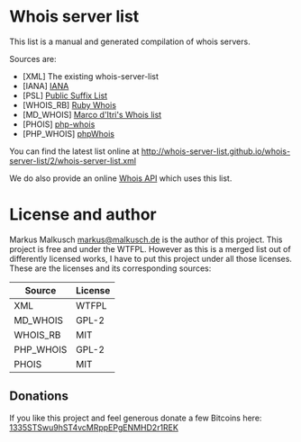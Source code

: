 # Whois server list

This list is a manual and generated compilation of whois servers.

Sources are:

* [XML] The existing whois-server-list
* [IANA] [IANA](http://www.iana.org/domains/root/db)
* [PSL] [Public Suffix List](https://publicsuffix.org/list/effective_tld_names.dat)
* [WHOIS_RB] [Ruby Whois](https://github.com/weppos/whois/blob/master/data/tld.json)
* [MD_WHOIS] [Marco d'Itri's Whois list](https://raw.githubusercontent.com/rfc1036/whois/next/tld_serv_list)
* [PHOIS] [php-whois](https://raw.githubusercontent.com/regru/php-whois/master/src/Phois/Whois/whois.servers.json)
* [PHP_WHOIS] [phpWhois](https://raw.githubusercontent.com/phpWhois/phpWhois/master/src/whois.servers.php)

You can find the latest list online at http://whois-server-list.github.io/whois-server-list/2/whois-server-list.xml

We do also provide an online <a href="https://market.mashape.com/malkusch/whois">Whois API</a> which uses this list.

# License and author

Markus Malkusch <markus@malkusch.de> is the author of this project. This project is free and under the WTFPL.
However as this is a merged list out of differently licensed works, I have to put this project under all
those licenses. These are the licenses and its corresponding sources:

| Source    | License |
|-----------|---------|
| XML       | WTFPL   |
| MD_WHOIS  | GPL-2   |
| WHOIS_RB  | MIT     |
| PHP_WHOIS | GPL-2   |
| PHOIS     | MIT     |


## Donations

If you like this project and feel generous donate a few Bitcoins here:
[1335STSwu9hST4vcMRppEPgENMHD2r1REK](bitcoin:1335STSwu9hST4vcMRppEPgENMHD2r1REK)


